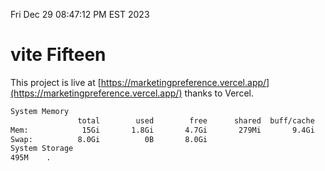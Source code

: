 Fri Dec 29 08:47:12 PM EST 2023

# vite Fifteen


This project is live at [https://marketingpreference.vercel.app/](https://marketingpreference.vercel.app/) thanks to Vercel.

```bash
System Memory
               total        used        free      shared  buff/cache   available
Mem:            15Gi       1.8Gi       4.7Gi       279Mi       9.4Gi        13Gi
Swap:          8.0Gi          0B       8.0Gi
System Storage
495M	.
```
